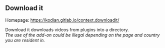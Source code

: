 Download it
-----------

Homepage: https://kodian.gitlab.io/context.downloadit/

Download it downloads videos from plugins into a directory.  
*The use of the add-on could be illegal depending on the page and
country you are resident in.*

